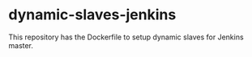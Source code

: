 # dynamic-slaves-jenkins
This repository has the Dockerfile to setup dynamic slaves for Jenkins master.

